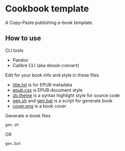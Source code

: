 # Cookbook template

A Copy-Paste publishing e-book template.

## How to use 

CLI tools

 * Pandoc
 * Calibre CLI (aka ebook-convert)

Edit for your book info and style in these files

 * [title.txt](/title.txt) is for EPUB metadata
 * [epub.css](/epub.css) is EPUB document style
 * [zb.theme](/zb.theme) is a syntax highlight style for source code
 * [gen.sh](/gen.sh) and [gen.bat](/gen.bat) is a script for generate book
 * [cover.png](/images/cover.png) is a book cover

Generate e-book files

```bash
gen.sh
```

OR

```cmd
gen.bat
```